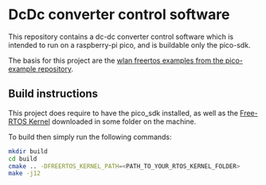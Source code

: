 # DcDc converter control software

This repository contains a dc-dc converter control software which is intended to run on a raspberry-pi pico,
and is buildable only the pico-sdk.

The basis for this project are the [wlan freertos examples from the pico-example repository](https://github.com/raspberrypi/pico-examples/tree/master/pico_w/wifi/freertos).

## Build instructions

This project does require to have the pico_sdk installed, as well as the [Free-RTOS Kernel](https://github.com/FreeRTOS/FreeRTOS-Kernel/tree/main) downloaded
in some folder on the machine.

To build then simply run the following commands:
```bash
mkdir build
cd build
cmake .. -DFREERTOS_KERNEL_PATH=<PATH_TO_YOUR_RTOS_KERNEL_FOLDER>
make -j12
```

